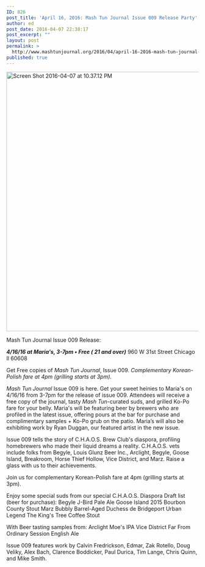 ```yaml
---
ID: 826
post_title: 'April 16, 2016: Mash Tun Journal Issue 009 Release Party'
author: ed
post_date: 2016-04-07 22:38:17
post_excerpt: ""
layout: post
permalink: >
  http://www.mashtunjournal.org/2016/04/april-16-2016-mash-tun-journal-issue-009-release-party/
published: true
---
```

<a href="http://www.mashtunjournal.org/2016/04/april-16-2016-mash-tun-journal-issue-009-release-party/screen-shot-2016-04-07-at-10-37-12-pm/" rel="attachment wp-att-827"><img class="alignnone size-large wp-image-827" src="http://www.mashtunjournal.org/wp-content/uploads/2016/04/Screen-Shot-2016-04-07-at-10.37.12-PM-550x678.png" alt="Screen Shot 2016-04-07 at 10.37.12 PM" width="550" height="678" /></a>

<span class="_4n-j fsl">
Mash Tun Journal Issue 009 Release:

<em><strong> 4/16/16 at Maria's, 3-7pm • Free ( 21 and over)</strong></em>
960 W 31st Street Chicago Il 60608

Get Free copies of<em> Mash Tun Journal</em>, Issue 009.
<em> Complementary Korean-Polish fare at 4pm (grilling starts at 3pm).</em>

<em>Mash Tun Journal</em> Issue 009 is here. Get your sweet heinies to Maria's on 4/16/16 from 3-7pm for the release of issue 009. Attendees will receive a free copy of the journal, tasty <em>Mash Tun</em>-curated suds, and grilled Ko-Po fare for your belly. Maria's will be featuring beer by brewers who are profiled in the latest issue, offering pours at the bar for purchase and complimentary samples + Ko-Po grub on the patio. Maria’s will also be exhibiting work by Ryan Duggan, our featured artist in the new issue.

Issue 009 tells<span class="text_exposed_show"> the story of C.H.A.O.S. Brew Club's diaspora, profiling homebrewers who made their liquid dreams a reality. C.H.A.O.S. vets include folks from Begyle, Louis Glunz Beer Inc., Arclight, Begyle, Goose Island, Breakroom, Horse Thief Hollow, Vice District, and Marz. Raise a glass with us to their achievements.

Join us for complementary Korean-Polish fare at 4pm (grilling starts at 3pm).

Enjoy some special suds from our special C.H.A.O.S. Diaspora Draft list (beer for purchase):
Begyle J-Bird Pale Ale
Goose Island 2015 Bourbon County Stout
Marz Bubbly Barrel-Aged Duchess de Bridgeport
Urban Legend The King's Tree Coffee Stout

With Beer tasting samples from:
Arclight Moe's IPA
Vice District Far From Ordinary Session English Ale

Issue 009 features work by Calvin Fredrickson, Edmar, Zak Rotello, Doug Veliky, Alex Bach, Clarence Boddicker, Paul Durica, Tim Lange, Chris Quinn, and Mike Smith.</span></span>